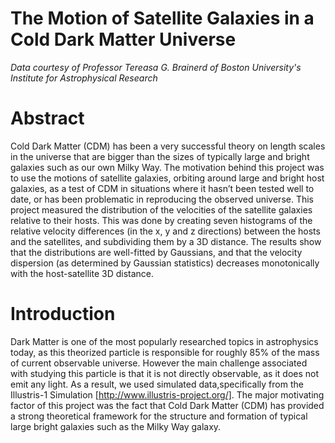 # The Motion of Satellite Galaxies in a Cold Dark Matter Universe

*Data courtesy of Professor Tereasa G. Brainerd of Boston University's Institute for Astrophysical Research*

# Abstract

Cold Dark Matter (CDM) has been a very successful theory on length scales in the universe that are bigger than the sizes of typically large and bright galaxies such as our own Milky Way. The motivation behind this project was to use the motions of satellite galaxies, orbiting around large and bright host galaxies, as a test of CDM in situations where it hasn’t been tested well to date, or has been problematic in reproducing the observed universe. This project measured the distribution of the velocities of the satellite galaxies relative to their hosts. This was done by creating seven histograms of the relative velocity differences (in the x, y and z directions) between the hosts and the satellites, and subdividing them by a 3D distance. The results show that the distributions are well-fitted by Gaussians, and that the velocity dispersion (as determined by Gaussian statistics) decreases monotonically with the host-satellite 3D distance.

# Introduction

Dark Matter is one of the most popularly researched topics in astrophysics today, as this theorized particle is responsible for roughly 85% of the mass of current observable universe. However the main challenge associated with studying this particle is that it is not directly observable, as it does not emit any light. As a result, we used simulated data,specifically from the Illustris-1 Simulation [http://www.illustris-project.org/]. The major motivating factor of this project was the fact that Cold Dark Matter (CDM) has provided a strong theoretical framework for the structure and formation of typical large bright galaxies such as the Milky Way galaxy.
